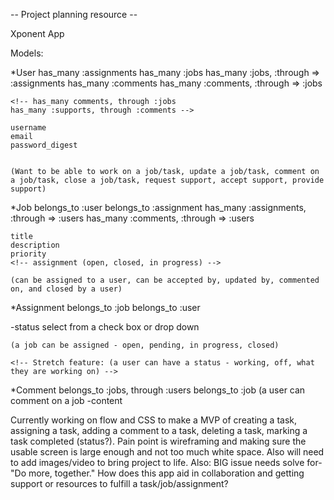 -- Project planning resource --

Xponent App

Models:

*User
    has_many :assignments
    has_many :jobs
    has_many :jobs, :through => :assignments
    has_many :comments
    has_many :comments, :through => :jobs  

    <!-- has_many comments, through :jobs
    has_many :supports, through :comments -->

    username
    email
    password_digest
    

    (Want to be able to work on a job/task, update a job/task, comment on a job/task, close a job/task, request support, accept support, provide support)

*Job
    belongs_to :user
    belongs_to :assignment
    has_many :assignments, :through => :users
    has_many :comments, :through => :users

    title
    description
    priority
    <!-- assignment (open, closed, in progress) -->

    (can be assigned to a user, can be accepted by, updated by, commented on, and closed by a user)

*Assignment
    belongs_to :job
    belongs_to :user
    
    
 -status
        select from a check box  or drop down

    (a job can be assigned - open, pending, in progress, closed)

<!-- Status
    belongs_to :user -->
    <!-- Stretch feature: (a user can have a status - working, off, what they are working on) -->

*Comment
    belongs_to :jobs, through :users
    belongs_to :job
    (a user can comment on a job
    -content
    <!-- belongs_to :support     -->
    <!-- belongs_to :user, through :supports -->
<!-- and a user can comment in the support area) -->

<!-- Stretch feature 
Support
    belongs_to :user
    has_many :comments, through users

    (model that is a chat for questions and answers, sharing information and providing team spirit) -->

Currently working on flow and CSS to make a MVP of creating a task, assigning a task, adding a comment to a task, deleting a task, marking a task completed (status?).
Pain point is wireframing and making sure the usable screen is large enough and not too much white space. Also will need to add images/video to bring project to life.
Also: BIG issue needs solve for- "Do more, together." How does this app aid in collaboration and getting support or resources to fulfill a task/job/assignment?
